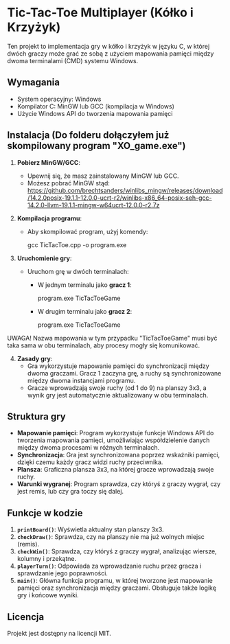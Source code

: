 # Tic-Tac-Toe Multiplayer (Kółko i Krzyżyk)

Ten projekt to implementacja gry w kółko i krzyżyk w języku C, w której dwóch graczy może grać ze sobą z użyciem mapowania pamięci między dwoma terminalami (CMD) systemu Windows.

## Wymagania

- System operacyjny: Windows
- Kompilator C: MinGW lub GCC (kompilacja w Windows)
- Użycie Windows API do tworzenia mapowania pamięci

## Instalacja (Do folderu dołączyłem już skompilowany program "XO_game.exe")

1. **Pobierz MinGW/GCC**:
    - Upewnij się, że masz zainstalowany MinGW lub GCC.
    - Możesz pobrać MinGW stąd: https://github.com/brechtsanders/winlibs_mingw/releases/download/14.2.0posix-19.1.1-12.0.0-ucrt-r2/winlibs-x86_64-posix-seh-gcc-14.2.0-llvm-19.1.1-mingw-w64ucrt-12.0.0-r2.7z

2. **Kompilacja programu**:
    - Aby skompilować program, użyj komendy:
      
      gcc TicTacToe.cpp -o program.exe
      

3. **Uruchomienie gry**:

    - Uruchom grę w dwóch terminalach:
      - W jednym terminalu jako **gracz 1**:
        
        program.exe TicTacToeGame
        
      - W drugim terminalu jako **gracz 2**:
        
        program.exe TicTacToeGame

UWAGA! Nazwa mapowania w tym przypadku "TicTacToeGame" musi być taka sama w obu terminalach, aby procesy mogły się komunikować.
        

4. **Zasady gry**:
    - Gra wykorzystuje mapowanie pamięci do synchronizacji między dwoma graczami. Gracz 1 zaczyna grę, a ruchy są synchronizowane między dwoma instancjami programu.
    - Gracze wprowadzają swoje ruchy (od 1 do 9) na planszy 3x3, a wynik gry jest automatycznie aktualizowany w obu terminalach.

## Struktura gry

- **Mapowanie pamięci**: Program wykorzystuje funkcje Windows API do tworzenia mapowania pamięci, umożliwiając współdzielenie danych między dwoma procesami w różnych terminalach.
- **Synchronizacja**: Gra jest synchronizowana poprzez wskaźniki pamięci, dzięki czemu każdy gracz widzi ruchy przeciwnika.
- **Plansza**: Graficzna plansza 3x3, na której gracze wprowadzają swoje ruchy.
- **Warunki wygranej**: Program sprawdza, czy któryś z graczy wygrał, czy jest remis, lub czy gra toczy się dalej.

## Funkcje w kodzie

1. **`printBoard()`**: Wyświetla aktualny stan planszy 3x3.
2. **`checkDraw()`**: Sprawdza, czy na planszy nie ma już wolnych miejsc (remis).
3. **`checkWin()`**: Sprawdza, czy któryś z graczy wygrał, analizując wiersze, kolumny i przekątne.
4. **`playerTurn()`**: Odpowiada za wprowadzanie ruchu przez gracza i sprawdzanie jego poprawności.
5. **`main()`**: Główna funkcja programu, w której tworzone jest mapowanie pamięci oraz synchronizacja między graczami. Obsługuje także logikę gry i końcowe wyniki.

## Licencja

Projekt jest dostępny na licencji MIT.
